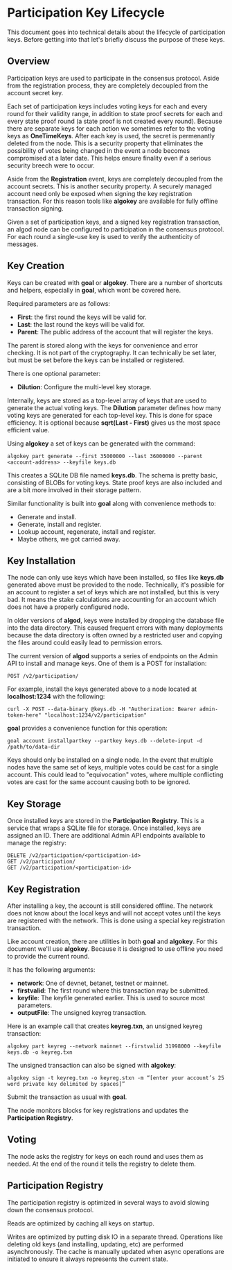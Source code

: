# Participation Key Lifecycle

This document goes into technical details about the lifecycle of participation
keys. Before getting into that let's briefly discuss the purpose of these keys.

## Overview
Participation keys are used to participate in the consensus protocol. Aside
from the registration process, they are completely decoupled from the account
secret key.

Each set of participation keys includes voting keys for each and every round
for their validity range, in addition to state proof secrets for each and every
state proof round (a state proof is not created every round). Because there
are separate keys for each action we sometimes refer to the voting keys as
**OneTimeKeys**. After each key is used, the secret is permenantly deleted from
the node. This is a security property that eliminates the possibility of votes
being changed in the event a node becomes compromised at a later date. This
helps ensure finality even if a serious security breech were to occur.

Aside from the **Registration** event, keys are completely decoupled from the
account secrets. This is another security property. A securely managed account
need only be exposed when signing the key registration transaction. For this
reason tools like **algokey** are available for fully offline transaction
signing.

Given a set of participation keys, and a signed key registration transaction,
an algod node can be configured to participation in the consensus protocol.
For each round a single-use key is used to verify the authenticity of messages.

## Key Creation

Keys can be created with **goal** or **algokey**. There are a number of
shortcuts and helpers, especially in **goal**, which wont be covered here.

Required parameters are as follows:
* **First**: the first round the keys will be valid for.
* **Last**: the last round the keys will be valid for.
* **Parent**: The public address of the account that will register the keys.

The parent is stored along with the keys for convenience and error checking.
It is not part of the cryptography. It can technically be set later, but must
be set before the keys can be installed or registered.

There is one optional parameter:
* **Dilution**: Configure the multi-level key storage.

Internally, keys are stored as a top-level array of keys that are used to
generate the actual voting keys. The **Dilution** parameter defines how many
voting keys are generated for each top-level key. This is done for space
efficiency. It is optional because **sqrt(Last - First)** gives us the most
space efficient value.

Using **algokey** a set of keys can be generated with the command:
```
algokey part generate --first 35000000 --last 36000000 --parent <account-address> --keyfile keys.db
```

This creates a SQLite DB file named **keys.db**. The schema is pretty basic,
consisting of BLOBs for voting keys. State proof keys are also included and are
a bit more involved in their storage pattern.

Similar functionality is built into **goal** along with convenience methods to:
* Generate and install.
* Generate, install and register.
* Lookup account, regenerate, install and register.
* Maybe others, we got carried away.

## Key Installation

The node can only use keys which have been installed, so files like **keys.db**
generated above must be provided to the node. Technically, it's possible for
an account to register a set of keys which are not installed, but this is very
bad. It means the stake calculations are accounting for an account which does
not have a properly configured node.

In older versions of **algod**, keys were installed by dropping the database
file into the data directory. This caused frequent errors with many deployments
because the data directory is often owned by a restricted user and copying the
files around could easily lead to permission errors.

The current version of **algod** supports a series of endpoints on the Admin API
to install and manage keys. One of them is a POST for installation:

```
POST /v2/participation/
```

For example, install the keys generated above to a node located at **localhost:1234** with the following:
```
curl -X POST --data-binary @keys.db -H "Authorization: Bearer admin-token-here" "localhost:1234/v2/participation"
```

**goal** provides a convenience function for this operation:
```
goal account installpartkey --partkey keys.db --delete-input -d /path/to/data-dir
```

Keys should only be installed on a single node. In the event that multiple
nodes have the same set of keys, multiple votes could be cast for a single
account. This could lead to "equivocation" votes, where multiple conflicting
votes are cast for the same account causing both to be ignored.

## Key Storage

Once installed keys are stored in the **Participation Registry**. This is a
service that wraps a SQLite file for storage. Once installed, keys are assigned
an ID. There are additional Admin API endpoints available to manage the
registry:

```
DELETE /v2/participation/<participation-id>
GET /v2/participation/
GET /v2/participation/<participation-id>
```

## Key Registration

After installing a key, the account is still considered offline. The network
does not know about the local keys and will not accept votes until the keys are
registered with the network. This is done using a special key registration
transaction.

Like account creation, there are utilities in both **goal** and **algokey**.
For this document we'll use **algokey**. Because it is designed to use offline
you need to provide the current round.

It has the following arguments:
* **network**: One of devnet, betanet, testnet or mainnet.
* **firstvalid**: The first round where this transaction may be submitted.
* **keyfile**: The keyfile generated earlier. This is used to source most parameters.
* **outputFile**: The unsigned keyreg transaction.

Here is an example call that creates **keyreg.txn**, an unsigned keyreg transaction:
```
algokey part keyreg --network mainnet --firstvalid 31998000 --keyfile keys.db -o keyreg.txn
```

The unsigned transaction can also be signed with **algokey**:
```
algokey sign -t keyreg.txn -o keyreg.stxn -m “[enter your account’s 25 word private key delimited by spaces]”
```

Submit the transaction as usual with **goal**.

The node monitors blocks for key registrations and updates the **Participation Registry**.

## Voting

The node asks the registry for keys on each round and uses them as needed. At
the end of the round it tells the registry to delete them.

## Participation Registry

The participation registry is optimized in several ways to avoid slowing down
the consensus protocol.

Reads are optimized by caching all keys on startup.

Writes are optimized by putting disk IO in a separate thread. Operations like
deleting old keys (and installing, updating, etc) are performed asynchronously.
The cache is manually updated when async operations are initiated to ensure it
always represents the current state.
